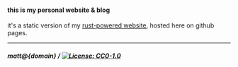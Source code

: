 #### this is my personal website & blog
it's a static version of my [rust-powered website](https://github.com/matthew-jack/mattjack.dev), hosted here on github pages.

----------
##### matt@{domain} / [![License: CC0-1.0](https://licensebuttons.net/l/zero/1.0/80x15.png)](http://creativecommons.org/publicdomain/zero/1.0/)
